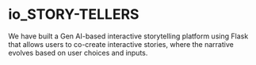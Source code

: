 # io_STORY-TELLERS
We have built a Gen AI-based interactive storytelling platform using Flask that allows users to co-create interactive stories, where the narrative evolves based on user choices and inputs.
